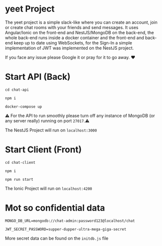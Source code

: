 # yeet Project

The yeet project is a simple slack-like where you can create an account, join or create chat rooms with your friends and send messages.
It uses Angular/Ionic on the front-end and NestJS/MongoDB on the back-end, the whole back-end runs inside a docker container and the front-end and back-end keep up to date using WebSockets, for the Sign-In a simple implementation of JWT was implemented on the NestJS project.

If you face any issue please Google it or pray for it to go away. :hearts:

# Start API (Back)
`cd chat-api`

`npm i`

`docker-compose up`

:warning: For the API to run smoothly please turn off any instance of MongoDB (or any server really) running on port `27017`.:warning:

The NestJS Project will run on `localhost:3000`

# Start Client (Front)
`cd chat-client`

`npm i`

`npm run start`

The Ionic Project will run on `localhost:4200`


# Mot so confidential data
`MONGO_DB_URL=mongodb://chat-admin:password123@localhost/chat`

`JWT_SECRET_PASSWORD=supper-dupper-ultra-mega-giga-secret`

More secret data can be found on the `initdb.js` file
